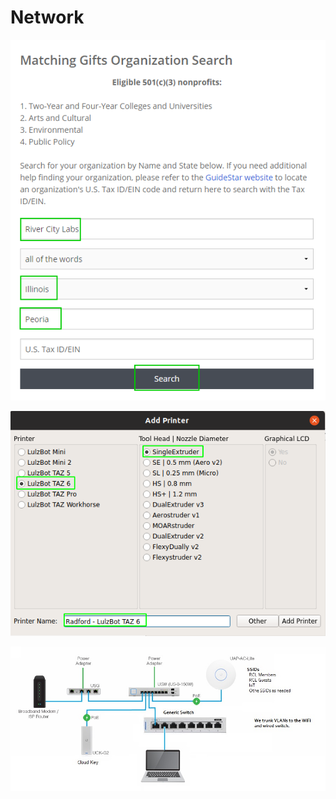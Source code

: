 # Network



![Unifi Cloud Key](../.gitbook/assets/image%20%2854%29.png)



![Unifi Security Gateway](../.gitbook/assets/image%20%2857%29.png)



![](../.gitbook/assets/new-rcl-network.jpg)



